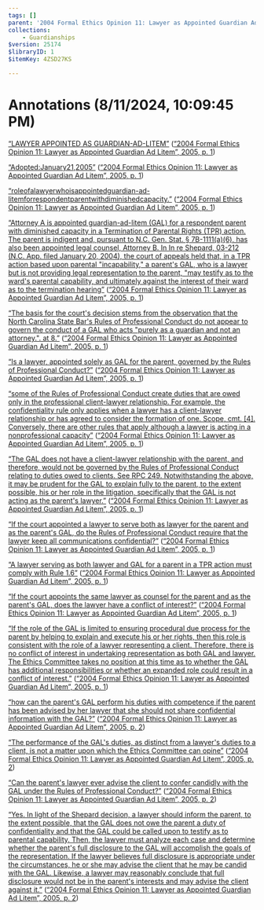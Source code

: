 ```yaml
---
tags: []
parent: '2004 Formal Ethics Opinion 11: Lawyer as Appointed Guardian Ad Litem'
collections:
    - Guardianships
$version: 25174
$libraryID: 1
$itemKey: 4ZSD27KS

---
```

# Annotations (8/11/2024, 10:09:45 PM)

<span class="highlight" data-annotation="%7B%22attachmentURI%22%3A%22http%3A%2F%2Fzotero.org%2Fusers%2F21885%2Fitems%2FRYMIEAU6%22%2C%22annotationKey%22%3A%229QDH2INT%22%2C%22color%22%3A%22%23fced8c%22%2C%22pageLabel%22%3A%221%22%2C%22position%22%3A%7B%22pageIndex%22%3A0%2C%22rects%22%3A%5B%5B41.186%2C640.167%2C397.293%2C658.647%5D%5D%7D%2C%22citationItem%22%3A%7B%22uris%22%3A%5B%22http%3A%2F%2Fzotero.org%2Fusers%2F21885%2Fitems%2F2AZ82NRS%22%5D%2C%22locator%22%3A%221%22%7D%7D" ztype="zhighlight"><a href="zotero://open-pdf/library/items/RYMIEAU6?page=1&#x26;annotation=9QDH2INT">“LAWYER APPOINTED AS GUARDIAN-AD-LITEM”</a></span> <span class="citation" data-citation="%7B%22citationItems%22%3A%5B%7B%22uris%22%3A%5B%22http%3A%2F%2Fzotero.org%2Fusers%2F21885%2Fitems%2F2AZ82NRS%22%5D%2C%22locator%22%3A%221%22%7D%5D%2C%22properties%22%3A%7B%7D%7D" ztype="zcitation">(<span class="citation-item"><a href="zotero://select/library/items/2AZ82NRS"><a href="zotero://select/library/items/2AZ82NRS">“2004 Formal Ethics Opinion 11: Lawyer as Appointed Guardian Ad Litem”, 2005, p. 1</a></a></span>)</span>

<span class="highlight" data-annotation="%7B%22attachmentURI%22%3A%22http%3A%2F%2Fzotero.org%2Fusers%2F21885%2Fitems%2FRYMIEAU6%22%2C%22annotationKey%22%3A%222VMSZS8L%22%2C%22color%22%3A%22%23fced8c%22%2C%22pageLabel%22%3A%221%22%2C%22position%22%3A%7B%22pageIndex%22%3A0%2C%22rects%22%3A%5B%5B38.112%2C616.416%2C143.905%2C631.707%5D%5D%7D%2C%22citationItem%22%3A%7B%22uris%22%3A%5B%22http%3A%2F%2Fzotero.org%2Fusers%2F21885%2Fitems%2F2AZ82NRS%22%5D%2C%22locator%22%3A%221%22%7D%7D" ztype="zhighlight"><a href="zotero://open-pdf/library/items/RYMIEAU6?page=1&#x26;annotation=2VMSZS8L">“Adopted:January21,2005”</a></span> <span class="citation" data-citation="%7B%22citationItems%22%3A%5B%7B%22uris%22%3A%5B%22http%3A%2F%2Fzotero.org%2Fusers%2F21885%2Fitems%2F2AZ82NRS%22%5D%2C%22locator%22%3A%221%22%7D%5D%2C%22properties%22%3A%7B%7D%7D" ztype="zcitation">(<span class="citation-item"><a href="zotero://select/library/items/2AZ82NRS"><a href="zotero://select/library/items/2AZ82NRS">“2004 Formal Ethics Opinion 11: Lawyer as Appointed Guardian Ad Litem”, 2005, p. 1</a></a></span>)</span>

<span class="highlight" data-annotation="%7B%22attachmentURI%22%3A%22http%3A%2F%2Fzotero.org%2Fusers%2F21885%2Fitems%2FRYMIEAU6%22%2C%22annotationKey%22%3A%227XY82U8J%22%2C%22color%22%3A%22%23fced8c%22%2C%22pageLabel%22%3A%221%22%2C%22position%22%3A%7B%22pageIndex%22%3A0%2C%22rects%22%3A%5B%5B121.407%2C590.166%2C513.12%2C605.457%5D%5D%7D%2C%22citationItem%22%3A%7B%22uris%22%3A%5B%22http%3A%2F%2Fzotero.org%2Fusers%2F21885%2Fitems%2F2AZ82NRS%22%5D%2C%22locator%22%3A%221%22%7D%7D" ztype="zhighlight"><a href="zotero://open-pdf/library/items/RYMIEAU6?page=1&#x26;annotation=7XY82U8J">“roleofalawyerwhoisappointedguardian-ad-litemforrespondentparentwithdiminishedcapacity.”</a></span> <span class="citation" data-citation="%7B%22citationItems%22%3A%5B%7B%22uris%22%3A%5B%22http%3A%2F%2Fzotero.org%2Fusers%2F21885%2Fitems%2F2AZ82NRS%22%5D%2C%22locator%22%3A%221%22%7D%5D%2C%22properties%22%3A%7B%7D%7D" ztype="zcitation">(<span class="citation-item"><a href="zotero://select/library/items/2AZ82NRS"><a href="zotero://select/library/items/2AZ82NRS">“2004 Formal Ethics Opinion 11: Lawyer as Appointed Guardian Ad Litem”, 2005, p. 1</a></a></span>)</span>

<span class="highlight" data-annotation="%7B%22attachmentURI%22%3A%22http%3A%2F%2Fzotero.org%2Fusers%2F21885%2Fitems%2FRYMIEAU6%22%2C%22annotationKey%22%3A%22LFFCQTDK%22%2C%22color%22%3A%22%23fced8c%22%2C%22pageLabel%22%3A%221%22%2C%22position%22%3A%7B%22pageIndex%22%3A0%2C%22rects%22%3A%5B%5B39.633%2C553.416%2C443.49%2C568.707%5D%2C%5B443.553%2C553.416%2C563.798%2C568.707%5D%2C%5B40.164%2C540.666%2C92.688%2C555.957%5D%2C%5B92.751%2C540.666%2C561.848%2C555.957%5D%2C%5B40.047%2C527.916%2C519.956%2C543.207%5D%2C%5B40.245%2C515.166%2C539.462%2C530.457%5D%2C%5B39.885%2C502.416%2C417.295%2C517.707%5D%5D%7D%2C%22citationItem%22%3A%7B%22uris%22%3A%5B%22http%3A%2F%2Fzotero.org%2Fusers%2F21885%2Fitems%2F2AZ82NRS%22%5D%2C%22locator%22%3A%221%22%7D%7D" ztype="zhighlight"><a href="zotero://open-pdf/library/items/RYMIEAU6?page=1&#x26;annotation=LFFCQTDK">“Attorney A is appointed guardian-ad-litem (GAL) for a respondent parent with diminished capacity in a Termination of Parental Rights (TPR) action. The parent is indigent and, pursuant to N.C. Gen. Stat. § 7B-1111(a)(6), has also been appointed legal counsel, Attorney B. In In re Shepard, 03-212 (N.C. App. filed January 20, 2004), the court of appeals held that, in a TPR action based upon parental "incapability," a parent's GAL, who is a lawyer but is not providing legal representation to the parent, "may testify as to the ward's parental capability, and ultimately against the interest of their ward as to the termination hearing”</a></span> <span class="citation" data-citation="%7B%22citationItems%22%3A%5B%7B%22uris%22%3A%5B%22http%3A%2F%2Fzotero.org%2Fusers%2F21885%2Fitems%2F2AZ82NRS%22%5D%2C%22locator%22%3A%221%22%7D%5D%2C%22properties%22%3A%7B%7D%7D" ztype="zcitation">(<span class="citation-item"><a href="zotero://select/library/items/2AZ82NRS"><a href="zotero://select/library/items/2AZ82NRS">“2004 Formal Ethics Opinion 11: Lawyer as Appointed Guardian Ad Litem”, 2005, p. 1</a></a></span>)</span>

<span class="highlight" data-annotation="%7B%22attachmentURI%22%3A%22http%3A%2F%2Fzotero.org%2Fusers%2F21885%2Fitems%2FRYMIEAU6%22%2C%22annotationKey%22%3A%22P3CN5BC5%22%2C%22color%22%3A%22%23fced8c%22%2C%22pageLabel%22%3A%221%22%2C%22position%22%3A%7B%22pageIndex%22%3A0%2C%22rects%22%3A%5B%5B39.813%2C484.416%2C554.866%2C499.707%5D%2C%5B40.047%2C470.916%2C416.48%2C486.207%5D%5D%7D%2C%22citationItem%22%3A%7B%22uris%22%3A%5B%22http%3A%2F%2Fzotero.org%2Fusers%2F21885%2Fitems%2F2AZ82NRS%22%5D%2C%22locator%22%3A%221%22%7D%7D" ztype="zhighlight"><a href="zotero://open-pdf/library/items/RYMIEAU6?page=1&#x26;annotation=P3CN5BC5">“The basis for the court's decision stems from the observation that the North Carolina State Bar's Rules of Professional Conduct do not appear to govern the conduct of a GAL who acts "purely as a guardian and not an attorney.". at 8.”</a></span> <span class="citation" data-citation="%7B%22citationItems%22%3A%5B%7B%22uris%22%3A%5B%22http%3A%2F%2Fzotero.org%2Fusers%2F21885%2Fitems%2F2AZ82NRS%22%5D%2C%22locator%22%3A%221%22%7D%5D%2C%22properties%22%3A%7B%7D%7D" ztype="zcitation">(<span class="citation-item"><a href="zotero://select/library/items/2AZ82NRS"><a href="zotero://select/library/items/2AZ82NRS">“2004 Formal Ethics Opinion 11: Lawyer as Appointed Guardian Ad Litem”, 2005, p. 1</a></a></span>)</span>

<span class="highlight" data-annotation="%7B%22attachmentURI%22%3A%22http%3A%2F%2Fzotero.org%2Fusers%2F21885%2Fitems%2FRYMIEAU6%22%2C%22annotationKey%22%3A%22IGFPB6BY%22%2C%22color%22%3A%22%23fced8c%22%2C%22pageLabel%22%3A%221%22%2C%22position%22%3A%7B%22pageIndex%22%3A0%2C%22rects%22%3A%5B%5B40.047%2C440.166%2C421.816%2C455.457%5D%5D%7D%2C%22citationItem%22%3A%7B%22uris%22%3A%5B%22http%3A%2F%2Fzotero.org%2Fusers%2F21885%2Fitems%2F2AZ82NRS%22%5D%2C%22locator%22%3A%221%22%7D%7D" ztype="zhighlight"><a href="zotero://open-pdf/library/items/RYMIEAU6?page=1&#x26;annotation=IGFPB6BY">“Is a lawyer, appointed solely as GAL for the parent, governed by the Rules of Professional Conduct?”</a></span> <span class="citation" data-citation="%7B%22citationItems%22%3A%5B%7B%22uris%22%3A%5B%22http%3A%2F%2Fzotero.org%2Fusers%2F21885%2Fitems%2F2AZ82NRS%22%5D%2C%22locator%22%3A%221%22%7D%5D%2C%22properties%22%3A%7B%7D%7D" ztype="zcitation">(<span class="citation-item"><a href="zotero://select/library/items/2AZ82NRS"><a href="zotero://select/library/items/2AZ82NRS">“2004 Formal Ethics Opinion 11: Lawyer as Appointed Guardian Ad Litem”, 2005, p. 1</a></a></span>)</span>

<span class="highlight" data-annotation="%7B%22attachmentURI%22%3A%22http%3A%2F%2Fzotero.org%2Fusers%2F21885%2Fitems%2FRYMIEAU6%22%2C%22annotationKey%22%3A%22TUE8ATTE%22%2C%22color%22%3A%22%23fced8c%22%2C%22pageLabel%22%3A%221%22%2C%22position%22%3A%7B%22pageIndex%22%3A0%2C%22rects%22%3A%5B%5B186.027%2C404.166%2C546.783%2C419.457%5D%2C%5B40.074%2C391.416%2C140.896%2C406.707%5D%2C%5B196.738%2C391.416%2C569.438%2C406.707%5D%2C%5B39.822%2C378.666%2C166.191%2C393.957%5D%2C%5B277.289%2C378.666%2C541.154%2C393.957%5D%2C%5B39.885%2C365.166%2C119.967%2C380.457%5D%5D%7D%2C%22citationItem%22%3A%7B%22uris%22%3A%5B%22http%3A%2F%2Fzotero.org%2Fusers%2F21885%2Fitems%2F2AZ82NRS%22%5D%2C%22locator%22%3A%221%22%7D%7D" ztype="zhighlight"><a href="zotero://open-pdf/library/items/RYMIEAU6?page=1&#x26;annotation=TUE8ATTE">“some of the Rules of Professional Conduct create duties that are owed only in the professional client-lawyer relationship. For example, the confidentiality rule only applies when a lawyer has a client-lawyer relationship or has agreed to consider the formation of one. Scope, cmt. [4]. Conversely, there are other rules that apply although a lawyer is acting in a nonprofessional capacity”</a></span> <span class="citation" data-citation="%7B%22citationItems%22%3A%5B%7B%22uris%22%3A%5B%22http%3A%2F%2Fzotero.org%2Fusers%2F21885%2Fitems%2F2AZ82NRS%22%5D%2C%22locator%22%3A%221%22%7D%5D%2C%22properties%22%3A%7B%7D%7D" ztype="zcitation">(<span class="citation-item"><a href="zotero://select/library/items/2AZ82NRS"><a href="zotero://select/library/items/2AZ82NRS">“2004 Formal Ethics Opinion 11: Lawyer as Appointed Guardian Ad Litem”, 2005, p. 1</a></a></span>)</span>

<span class="highlight" data-annotation="%7B%22attachmentURI%22%3A%22http%3A%2F%2Fzotero.org%2Fusers%2F21885%2Fitems%2FRYMIEAU6%22%2C%22annotationKey%22%3A%22KU35LKK3%22%2C%22color%22%3A%22%23fced8c%22%2C%22pageLabel%22%3A%221%22%2C%22position%22%3A%7B%22pageIndex%22%3A0%2C%22rects%22%3A%5B%5B39.813%2C334.416%2C559.269%2C349.707%5D%2C%5B40.236%2C321.666%2C252.24%2C336.957%5D%2C%5B366.974%2C321.666%2C569.834%2C336.957%5D%2C%5B39.885%2C308.916%2C510.989%2C324.207%5D%5D%7D%2C%22citationItem%22%3A%7B%22uris%22%3A%5B%22http%3A%2F%2Fzotero.org%2Fusers%2F21885%2Fitems%2F2AZ82NRS%22%5D%2C%22locator%22%3A%221%22%7D%7D" ztype="zhighlight"><a href="zotero://open-pdf/library/items/RYMIEAU6?page=1&#x26;annotation=KU35LKK3">“The GAL does not have a client-lawyer relationship with the parent, and therefore, would not be governed by the Rules of Professional Conduct relating to duties owed to clients. See RPC 249. Notwithstanding the above, it may be prudent for the GAL to explain fully to the parent, to the extent possible, his or her role in the litigation, specifically that the GAL is not acting as the parent's lawyer.”</a></span> <span class="citation" data-citation="%7B%22citationItems%22%3A%5B%7B%22uris%22%3A%5B%22http%3A%2F%2Fzotero.org%2Fusers%2F21885%2Fitems%2F2AZ82NRS%22%5D%2C%22locator%22%3A%221%22%7D%5D%2C%22properties%22%3A%7B%7D%7D" ztype="zcitation">(<span class="citation-item"><a href="zotero://select/library/items/2AZ82NRS"><a href="zotero://select/library/items/2AZ82NRS">“2004 Formal Ethics Opinion 11: Lawyer as Appointed Guardian Ad Litem”, 2005, p. 1</a></a></span>)</span>

<span class="highlight" data-annotation="%7B%22attachmentURI%22%3A%22http%3A%2F%2Fzotero.org%2Fusers%2F21885%2Fitems%2FRYMIEAU6%22%2C%22annotationKey%22%3A%22GXUN96J5%22%2C%22color%22%3A%22%23fced8c%22%2C%22pageLabel%22%3A%221%22%2C%22position%22%3A%7B%22pageIndex%22%3A0%2C%22rects%22%3A%5B%5B40.047%2C272.916%2C545.938%2C288.207%5D%2C%5B39.993%2C259.416%2C278.715%2C274.707%5D%5D%7D%2C%22citationItem%22%3A%7B%22uris%22%3A%5B%22http%3A%2F%2Fzotero.org%2Fusers%2F21885%2Fitems%2F2AZ82NRS%22%5D%2C%22locator%22%3A%221%22%7D%7D" ztype="zhighlight"><a href="zotero://open-pdf/library/items/RYMIEAU6?page=1&#x26;annotation=GXUN96J5">“If the court appointed a lawyer to serve both as lawyer for the parent and as the parent's GAL, do the Rules of Professional Conduct require that the lawyer keep all communications confidential?”</a></span> <span class="citation" data-citation="%7B%22citationItems%22%3A%5B%7B%22uris%22%3A%5B%22http%3A%2F%2Fzotero.org%2Fusers%2F21885%2Fitems%2F2AZ82NRS%22%5D%2C%22locator%22%3A%221%22%7D%5D%2C%22properties%22%3A%7B%7D%7D" ztype="zcitation">(<span class="citation-item"><a href="zotero://select/library/items/2AZ82NRS"><a href="zotero://select/library/items/2AZ82NRS">“2004 Formal Ethics Opinion 11: Lawyer as Appointed Guardian Ad Litem”, 2005, p. 1</a></a></span>)</span>

<span class="highlight" data-annotation="%7B%22attachmentURI%22%3A%22http%3A%2F%2Fzotero.org%2Fusers%2F21885%2Fitems%2FRYMIEAU6%22%2C%22annotationKey%22%3A%22V2JSZVVD%22%2C%22color%22%3A%22%23fced8c%22%2C%22pageLabel%22%3A%221%22%2C%22position%22%3A%7B%22pageIndex%22%3A0%2C%22rects%22%3A%5B%5B54.501%2C223.416%2C433.484%2C238.707%5D%5D%7D%2C%22citationItem%22%3A%7B%22uris%22%3A%5B%22http%3A%2F%2Fzotero.org%2Fusers%2F21885%2Fitems%2F2AZ82NRS%22%5D%2C%22locator%22%3A%221%22%7D%7D" ztype="zhighlight"><a href="zotero://open-pdf/library/items/RYMIEAU6?page=1&#x26;annotation=V2JSZVVD">“A lawyer serving as both lawyer and GAL for a parent in a TPR action must comply with Rule 1.6”</a></span> <span class="citation" data-citation="%7B%22citationItems%22%3A%5B%7B%22uris%22%3A%5B%22http%3A%2F%2Fzotero.org%2Fusers%2F21885%2Fitems%2F2AZ82NRS%22%5D%2C%22locator%22%3A%221%22%7D%5D%2C%22properties%22%3A%7B%7D%7D" ztype="zcitation">(<span class="citation-item"><a href="zotero://select/library/items/2AZ82NRS"><a href="zotero://select/library/items/2AZ82NRS">“2004 Formal Ethics Opinion 11: Lawyer as Appointed Guardian Ad Litem”, 2005, p. 1</a></a></span>)</span>

<span class="highlight" data-annotation="%7B%22attachmentURI%22%3A%22http%3A%2F%2Fzotero.org%2Fusers%2F21885%2Fitems%2FRYMIEAU6%22%2C%22annotationKey%22%3A%22AJGC6BL3%22%2C%22color%22%3A%22%23fced8c%22%2C%22pageLabel%22%3A%221%22%2C%22position%22%3A%7B%22pageIndex%22%3A0%2C%22rects%22%3A%5B%5B40.047%2C161.916%2C544.383%2C177.207%5D%5D%7D%2C%22citationItem%22%3A%7B%22uris%22%3A%5B%22http%3A%2F%2Fzotero.org%2Fusers%2F21885%2Fitems%2F2AZ82NRS%22%5D%2C%22locator%22%3A%221%22%7D%7D" ztype="zhighlight"><a href="zotero://open-pdf/library/items/RYMIEAU6?page=1&#x26;annotation=AJGC6BL3">“If the court appoints the same lawyer as counsel for the parent and as the parent's GAL, does the lawyer have a conflict of interest?”</a></span> <span class="citation" data-citation="%7B%22citationItems%22%3A%5B%7B%22uris%22%3A%5B%22http%3A%2F%2Fzotero.org%2Fusers%2F21885%2Fitems%2F2AZ82NRS%22%5D%2C%22locator%22%3A%221%22%7D%5D%2C%22properties%22%3A%7B%7D%7D" ztype="zcitation">(<span class="citation-item"><a href="zotero://select/library/items/2AZ82NRS"><a href="zotero://select/library/items/2AZ82NRS">“2004 Formal Ethics Opinion 11: Lawyer as Appointed Guardian Ad Litem”, 2005, p. 1</a></a></span>)</span>

<span class="highlight" data-annotation="%7B%22attachmentURI%22%3A%22http%3A%2F%2Fzotero.org%2Fusers%2F21885%2Fitems%2FRYMIEAU6%22%2C%22annotationKey%22%3A%22S6QGF4RN%22%2C%22color%22%3A%22%23fced8c%22%2C%22pageLabel%22%3A%221%22%2C%22position%22%3A%7B%22pageIndex%22%3A0%2C%22rects%22%3A%5B%5B310.683%2C112.416%2C568.128%2C127.707%5D%2C%5B40.002%2C99.666%2C551.087%2C114.957%5D%2C%5B40.074%2C86.916%2C561.88%2C102.207%5D%2C%5B39.885%2C74.166%2C543.03%2C89.457%5D%2C%5B39.984%2C67.401%2C70.953%2C73.701%5D%5D%7D%2C%22citationItem%22%3A%7B%22uris%22%3A%5B%22http%3A%2F%2Fzotero.org%2Fusers%2F21885%2Fitems%2F2AZ82NRS%22%5D%2C%22locator%22%3A%221%22%7D%7D" ztype="zhighlight"><a href="zotero://open-pdf/library/items/RYMIEAU6?page=1&#x26;annotation=S6QGF4RN">“If the role of the GAL is limited to ensuring procedural due process for the parent by helping to explain and execute his or her rights, then this role is consistent with the role of a lawyer representing a client. Therefore, there is no conflict of interest in undertaking representation as both GAL and lawyer. The Ethics Committee takes no position at this time as to whether the GAL has additional responsibilities or whether an expanded role could result in a conflict of interest.”</a></span> <span class="citation" data-citation="%7B%22citationItems%22%3A%5B%7B%22uris%22%3A%5B%22http%3A%2F%2Fzotero.org%2Fusers%2F21885%2Fitems%2F2AZ82NRS%22%5D%2C%22locator%22%3A%221%22%7D%5D%2C%22properties%22%3A%7B%7D%7D" ztype="zcitation">(<span class="citation-item"><a href="zotero://select/library/items/2AZ82NRS"><a href="zotero://select/library/items/2AZ82NRS">“2004 Formal Ethics Opinion 11: Lawyer as Appointed Guardian Ad Litem”, 2005, p. 1</a></a></span>)</span>

<span class="highlight" data-annotation="%7B%22attachmentURI%22%3A%22http%3A%2F%2Fzotero.org%2Fusers%2F21885%2Fitems%2FRYMIEAU6%22%2C%22annotationKey%22%3A%22UJHL2PPB%22%2C%22color%22%3A%22%23fced8c%22%2C%22pageLabel%22%3A%222%22%2C%22position%22%3A%7B%22pageIndex%22%3A1%2C%22rects%22%3A%5B%5B301.785%2C749.916%2C564.882%2C765.207%5D%2C%5B39.885%2C737.166%2C442.262%2C752.457%5D%5D%7D%2C%22citationItem%22%3A%7B%22uris%22%3A%5B%22http%3A%2F%2Fzotero.org%2Fusers%2F21885%2Fitems%2F2AZ82NRS%22%5D%2C%22locator%22%3A%222%22%7D%7D" ztype="zhighlight"><a href="zotero://open-pdf/library/items/RYMIEAU6?page=2&#x26;annotation=UJHL2PPB">“how can the parent's GAL perform his duties with competence if the parent has been advised by her lawyer that she should not share confidential information with the GAL?”</a></span> <span class="citation" data-citation="%7B%22citationItems%22%3A%5B%7B%22uris%22%3A%5B%22http%3A%2F%2Fzotero.org%2Fusers%2F21885%2Fitems%2F2AZ82NRS%22%5D%2C%22locator%22%3A%222%22%7D%5D%2C%22properties%22%3A%7B%7D%7D" ztype="zcitation">(<span class="citation-item"><a href="zotero://select/library/items/2AZ82NRS"><a href="zotero://select/library/items/2AZ82NRS">“2004 Formal Ethics Opinion 11: Lawyer as Appointed Guardian Ad Litem”, 2005, p. 2</a></a></span>)</span>

<span class="highlight" data-annotation="%7B%22attachmentURI%22%3A%22http%3A%2F%2Fzotero.org%2Fusers%2F21885%2Fitems%2FRYMIEAU6%22%2C%22annotationKey%22%3A%22MDZFQ9JQ%22%2C%22color%22%3A%22%23fced8c%22%2C%22pageLabel%22%3A%222%22%2C%22position%22%3A%7B%22pageIndex%22%3A1%2C%22rects%22%3A%5B%5B39.813%2C701.166%2C565.164%2C716.457%5D%2C%5B40.074%2C687.666%2C60.648%2C702.957%5D%5D%7D%2C%22citationItem%22%3A%7B%22uris%22%3A%5B%22http%3A%2F%2Fzotero.org%2Fusers%2F21885%2Fitems%2F2AZ82NRS%22%5D%2C%22locator%22%3A%222%22%7D%7D" ztype="zhighlight"><a href="zotero://open-pdf/library/items/RYMIEAU6?page=2&#x26;annotation=MDZFQ9JQ">“The performance of the GAL's duties, as distinct from a lawyer's duties to a client, is not a matter upon which the Ethics Committee can opine”</a></span> <span class="citation" data-citation="%7B%22citationItems%22%3A%5B%7B%22uris%22%3A%5B%22http%3A%2F%2Fzotero.org%2Fusers%2F21885%2Fitems%2F2AZ82NRS%22%5D%2C%22locator%22%3A%222%22%7D%5D%2C%22properties%22%3A%7B%7D%7D" ztype="zcitation">(<span class="citation-item"><a href="zotero://select/library/items/2AZ82NRS"><a href="zotero://select/library/items/2AZ82NRS">“2004 Formal Ethics Opinion 11: Lawyer as Appointed Guardian Ad Litem”, 2005, p. 2</a></a></span>)</span>

<span class="highlight" data-annotation="%7B%22attachmentURI%22%3A%22http%3A%2F%2Fzotero.org%2Fusers%2F21885%2Fitems%2FRYMIEAU6%22%2C%22annotationKey%22%3A%22EFP58KFY%22%2C%22color%22%3A%22%23fced8c%22%2C%22pageLabel%22%3A%222%22%2C%22position%22%3A%7B%22pageIndex%22%3A1%2C%22rects%22%3A%5B%5B165.408%2C651.666%2C539.56%2C666.957%5D%2C%5B40.047%2C638.916%2C124.764%2C654.207%5D%5D%7D%2C%22citationItem%22%3A%7B%22uris%22%3A%5B%22http%3A%2F%2Fzotero.org%2Fusers%2F21885%2Fitems%2F2AZ82NRS%22%5D%2C%22locator%22%3A%222%22%7D%7D" ztype="zhighlight"><a href="zotero://open-pdf/library/items/RYMIEAU6?page=2&#x26;annotation=EFP58KFY">“Can the parent's lawyer ever advise the client to confer candidly with the GAL under the Rules of Professional Conduct?”</a></span> <span class="citation" data-citation="%7B%22citationItems%22%3A%5B%7B%22uris%22%3A%5B%22http%3A%2F%2Fzotero.org%2Fusers%2F21885%2Fitems%2F2AZ82NRS%22%5D%2C%22locator%22%3A%222%22%7D%5D%2C%22properties%22%3A%7B%7D%7D" ztype="zcitation">(<span class="citation-item"><a href="zotero://select/library/items/2AZ82NRS"><a href="zotero://select/library/items/2AZ82NRS">“2004 Formal Ethics Opinion 11: Lawyer as Appointed Guardian Ad Litem”, 2005, p. 2</a></a></span>)</span>

<span class="highlight" data-annotation="%7B%22attachmentURI%22%3A%22http%3A%2F%2Fzotero.org%2Fusers%2F21885%2Fitems%2FRYMIEAU6%22%2C%22annotationKey%22%3A%22VF5EU6KB%22%2C%22color%22%3A%22%23fced8c%22%2C%22pageLabel%22%3A%222%22%2C%22position%22%3A%7B%22pageIndex%22%3A1%2C%22rects%22%3A%5B%5B39.624%2C602.916%2C558.454%2C618.207%5D%2C%5B40.074%2C590.166%2C568.54%2C605.457%5D%2C%5B40.047%2C576.666%2C562.775%2C591.957%5D%2C%5B40.074%2C563.916%2C572.703%2C579.207%5D%2C%5B40.002%2C551.166%2C497.58%2C566.457%5D%5D%7D%2C%22citationItem%22%3A%7B%22uris%22%3A%5B%22http%3A%2F%2Fzotero.org%2Fusers%2F21885%2Fitems%2F2AZ82NRS%22%5D%2C%22locator%22%3A%222%22%7D%7D" ztype="zhighlight"><a href="zotero://open-pdf/library/items/RYMIEAU6?page=2&#x26;annotation=VF5EU6KB">“Yes. In light of the Shepard decision, a lawyer should inform the parent, to the extent possible, that the GAL does not owe the parent a duty of confidentiality and that the GAL could be called upon to testify as to parental capability. Then, the lawyer must analyze each case and determine whether the parent's full disclosure to the GAL will accomplish the goals of the representation. If the lawyer believes full disclosure is appropriate under the circumstances, he or she may advise the client that he may be candid with the GAL. Likewise, a lawyer may reasonably conclude that full disclosure would not be in the parent's interests and may advise the client against it.”</a></span> <span class="citation" data-citation="%7B%22citationItems%22%3A%5B%7B%22uris%22%3A%5B%22http%3A%2F%2Fzotero.org%2Fusers%2F21885%2Fitems%2F2AZ82NRS%22%5D%2C%22locator%22%3A%222%22%7D%5D%2C%22properties%22%3A%7B%7D%7D" ztype="zcitation">(<span class="citation-item"><a href="zotero://select/library/items/2AZ82NRS"><a href="zotero://select/library/items/2AZ82NRS">“2004 Formal Ethics Opinion 11: Lawyer as Appointed Guardian Ad Litem”, 2005, p. 2</a></a></span>)</span>
